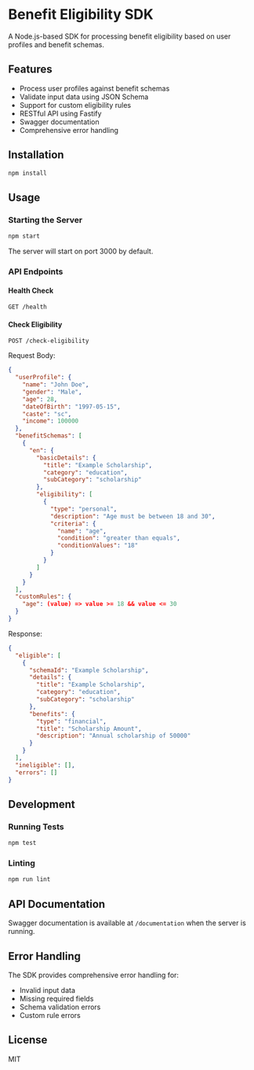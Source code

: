 # Benefit Eligibility SDK

A Node.js-based SDK for processing benefit eligibility based on user profiles and benefit schemas.

## Features

- Process user profiles against benefit schemas
- Validate input data using JSON Schema
- Support for custom eligibility rules
- RESTful API using Fastify
- Swagger documentation
- Comprehensive error handling

## Installation

```bash
npm install
```

## Usage

### Starting the Server

```bash
npm start
```

The server will start on port 3000 by default.

### API Endpoints

#### Health Check
```
GET /health
```

#### Check Eligibility
```
POST /check-eligibility
```

Request Body:
```json
{
  "userProfile": {
    "name": "John Doe",
    "gender": "Male",
    "age": 28,
    "dateOfBirth": "1997-05-15",
    "caste": "sc",
    "income": 100000
  },
  "benefitSchemas": [
    {
      "en": {
        "basicDetails": {
          "title": "Example Scholarship",
          "category": "education",
          "subCategory": "scholarship"
        },
        "eligibility": [
          {
            "type": "personal",
            "description": "Age must be between 18 and 30",
            "criteria": {
              "name": "age",
              "condition": "greater than equals",
              "conditionValues": "18"
            }
          }
        ]
      }
    }
  ],
  "customRules": {
    "age": (value) => value >= 18 && value <= 30
  }
}
```

Response:
```json
{
  "eligible": [
    {
      "schemaId": "Example Scholarship",
      "details": {
        "title": "Example Scholarship",
        "category": "education",
        "subCategory": "scholarship"
      },
      "benefits": {
        "type": "financial",
        "title": "Scholarship Amount",
        "description": "Annual scholarship of 50000"
      }
    }
  ],
  "ineligible": [],
  "errors": []
}
```

## Development

### Running Tests
```bash
npm test
```

### Linting
```bash
npm run lint
```

## API Documentation

Swagger documentation is available at `/documentation` when the server is running.

## Error Handling

The SDK provides comprehensive error handling for:
- Invalid input data
- Missing required fields
- Schema validation errors
- Custom rule errors

## License

MIT 